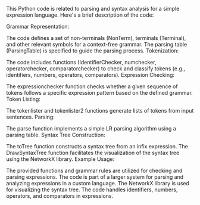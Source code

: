 
This Python code is related to parsing and syntax analysis for a simple expression language. Here's a brief description of the code:

Grammar Representation:

The code defines a set of non-terminals (NonTerm), terminals (Terminal), and other relevant symbols for a context-free grammar.
The parsing table (ParsingTable) is specified to guide the parsing process.
Tokenization:

The code includes functions (IdentifierChecker, numchecker, operatorchecker, comparatorchecker) to check and classify tokens (e.g., identifiers, numbers, operators, comparators).
Expression Checking:

The expressionchecker function checks whether a given sequence of tokens follows a specific expression pattern based on the defined grammar.
Token Listing:

The tokenlister and tokenlister2 functions generate lists of tokens from input sentences.
Parsing:

The parse function implements a simple LR parsing algorithm using a parsing table.
Syntax Tree Construction:

The toTree function constructs a syntax tree from an infix expression.
The DrawSyntaxTree function facilitates the visualization of the syntax tree using the NetworkX library.
Example Usage:

The provided functions and grammar rules are utilized for checking and parsing expressions.
The code is part of a larger system for parsing and analyzing expressions in a custom language. The NetworkX library is used for visualizing the syntax tree. The code handles identifiers, numbers, operators, and comparators in expressions.
